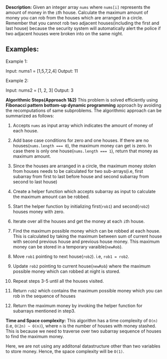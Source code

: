 **Description:**
Given an integer array `nums` where `nums[i]` represents the amount of money in the `i`th house. Calculate the maximum amount of money you can rob from the houses which are arranged in a circle. Remember that you cannot rob two adjacent houses(including the first and last house) because the security system will automatically alert the police if two adjacent houses were broken into on the same night.

## Examples:
Example 1:

Input: nums1 = [1,5,7,2,4]
Output: 11

Example 2: 

Input: nums2 = [1, 2, 3]
Output: 3

**Algorithmic Steps(Approach 1&2)**
This problem is solved efficiently using **Fibonacci pattern bottom-up dynamic programming** approach by avoiding the recomputations of same subproblems. The algorithmic approach can be summarized as follows: 

1. Accepts `nums` as input array which indicates the amount of money of each house.
   
2. Add base case conditions for zero and one houses. If there are no houses(`nums.length === 0`), the maximum money can get is zero. In case there is only one house(`nums.length === 1`), return that money as maximum amount.
   
3. Since the houses are arranged in a circle, the maximum money stolen from houses needs to be calculated for two sub-arrays(i.e, first subarray from first to last before house and second subarray from second to last house)
   
4. Create a helper function which accepts subarray as input to calculate the maximum amount can be robbed.

5. Start the helper function by initializing first(`rob1`) and second(`rob2`) houses money with zero.
   
6. Iterate over all the houses and get the money at each `i`th house.

7. Find the maximum possible money which can be robbed at each house. This is calculated by taking the maximum between sum of current house with second previous house and previous house money. This maximum money can be stored in a temporary varaible(`newRob`).
   
8. Move `rob1` pointing to next house(`rob2`). i.e, `rob1 = rob2`.
      
9. Update `rob2` pointing to current house(`newRob`) where the maximum possible money which can robbed at night is stored.

10.  Repeat steps 3-5 until all the houses visited.

11. Return `rob2` which contains the maximum possible money which you can rob in the sequence of houses

12. Return the maximum money by invoking the helper function for subarrays mentioned in step3.

**Time and Space complexity:**
This algorithm has a time complexity of `O(n)`(i.e, `O(2n) ~ O(n)`), where `n` is the number of houses with money stashed. This is because we need to traverse over two subarray sequence of houses to find the maximum money. 

Here, we are not using any additonal datastructure other than two variables to store money. Hence, the space complexity will be `O(1)`.
